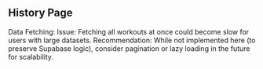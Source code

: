 History Page
------------
Data Fetching:
Issue: Fetching all workouts at once could become slow for users with large datasets.
Recommendation: While not implemented here (to preserve Supabase logic), consider pagination or lazy loading in the future for scalability.




